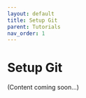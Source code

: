 ```yaml
---
layout: default
title: Setup Git
parent: Tutorials
nav_order: 1
---
```


# Setup Git

(Content coming soon...)
